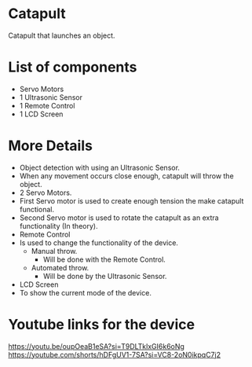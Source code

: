 # Catapult
Catapult that launches an object. 


# List of components
- Servo Motors
- 1 Ultrasonic Sensor
- 1 Remote Control
- 1 LCD Screen

# More Details
-	Object detection with using an Ultrasonic Sensor.
  - When any movement occurs close enough, catapult will throw the object.
-	2 Servo Motors.
  - First Servo motor is used to create enough tension the make catapult functional.
  - Second Servo motor is used to rotate the catapult as an extra functionality (In theory).
-	Remote Control
  - Is used to change the functionality of the device.
    - Manual throw.
      - Will be done with the Remote Control.
    - Automated throw.
      - Will be done by the Ultrasonic Sensor.
-	LCD Screen
  - To show the current mode of the device.

# Youtube links for the device
https://youtu.be/oupOeaB1eSA?si=T9DLTklxGI6k6oNg
https://youtube.com/shorts/hDFgUV1-7SA?si=VC8-2oN0ikpqC7j2

